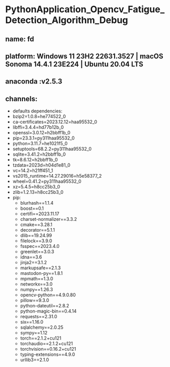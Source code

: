# PythonApplication_Opencv_Fatigue_Detection_Algorithm_Debug
## name: fd

## platform: Windows 11 23H2 22631.3527 | macOS Sonoma 14.4.1 23E224 | Ubuntu 20.04 LTS

## anaconda :v2.5.3

## channels:
  - defaults
dependencies:
  - bzip2=1.0.8=he774522_0
  - ca-certificates=2023.12.12=haa95532_0
  - libffi=3.4.4=hd77b12b_0
  - openssl=3.0.12=h2bbff1b_0
  - pip=23.3.1=py311haa95532_0
  - python=3.11.7=he1021f5_0
  - setuptools=68.2.2=py311haa95532_0
  - sqlite=3.41.2=h2bbff1b_0
  - tk=8.6.12=h2bbff1b_0
  - tzdata=2023d=h04d1e81_0
  - vc=14.2=h21ff451_1
  - vs2015_runtime=14.27.29016=h5e58377_2
  - wheel=0.41.2=py311haa95532_0
  - xz=5.4.5=h8cc25b3_0
  - zlib=1.2.13=h8cc25b3_0
  - pip:
      - blurhash==1.1.4
      - boost==0.1
      - certifi==2023.11.17
      - charset-normalizer==3.3.2
      - cmake==3.28.1
      - decorator==5.1.1
      - dlib==19.24.99
      - filelock==3.9.0
      - fsspec==2023.4.0
      - greenlet==3.0.3
      - idna==3.6
      - jinja2==3.1.2
      - markupsafe==2.1.3
      - mastodon-py==1.8.1
      - mpmath==1.3.0
      - networkx==3.0
      - numpy==1.26.3
      - opencv-python==4.9.0.80
      - pillow==9.3.0
      - python-dateutil==2.8.2
      - python-magic-bin==0.4.14
      - requests==2.31.0
      - six==1.16.0
      - sqlalchemy==2.0.25
      - sympy==1.12
      - torch==2.1.2+cu121
      - torchaudio==2.1.2+cu121
      - torchvision==0.16.2+cu121
      - typing-extensions==4.9.0
      - urllib3==2.1.0
